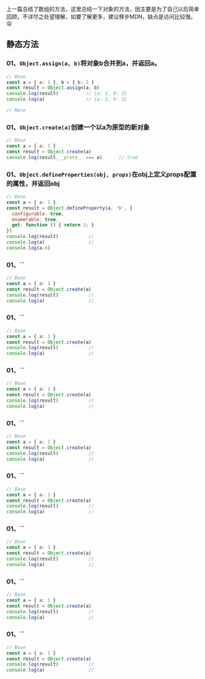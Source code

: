 上一篇总结了数组的方法，这里总结一下对象的方法，因主要是为了自己以后简单回顾，不详尽之处望理解，如要了解更多，建议移步MDN，缺点是访问比较慢。😝

## 静态方法

### 01、`Object.assign(a, b)`将对象b合并到a，并返回a。

```javascript
// Base
const a = { a: 1 }, b = { b: 2 }
const result = Object.assign(a, b)
console.log(result)          // {a: 1, b: 2}
console.log(a)               // {a: 1, b: 2}

// More
```

### 01、`Object.create(a)`创建一个以a为原型的新对象

```javascript
// Base
const a = { a: 1 }
const result = Object.create(a)
console.log(result.__proto__ === a)      // true

```

### 01、`Object.defineProperties(obj, props)`在obj上定义props配置的属性，并返回obj

```javascript
// Base
const a = { a: 1 }
const result = Object.defineProperty(a, 'b', {
  configurable: true,
  enumerable: true,
  get: function () { return 3; }
})
console.log(result)           //
console.log(a)                //
console.log(a.b)

```

### 01、``

```javascript
// Base
const a = { a: 1 }
const result = Object.create(a)
console.log(result)           //
console.log(a)                //

```

### 01、``

```javascript
// Base
const a = { a: 1 }
const result = Object.create(a)
console.log(result)           //
console.log(a)                //

```

### 01、``

```javascript
// Base
const a = { a: 1 }
const result = Object.create(a)
console.log(result)           //
console.log(a)                //

```

### 01、``

```javascript
// Base
const a = { a: 1 }
const result = Object.create(a)
console.log(result)           //
console.log(a)                //

```

### 01、``

```javascript
// Base
const a = { a: 1 }
const result = Object.create(a)
console.log(result)           //
console.log(a)                //

```

### 01、``

```javascript
// Base
const a = { a: 1 }
const result = Object.create(a)
console.log(result)           //
console.log(a)                //

```

### 01、``

```javascript
// Base
const a = { a: 1 }
const result = Object.create(a)
console.log(result)           //
console.log(a)                //

```

### 01、``

```javascript
// Base
const a = { a: 1 }
const result = Object.create(a)
console.log(result)           //
console.log(a)                //

```

